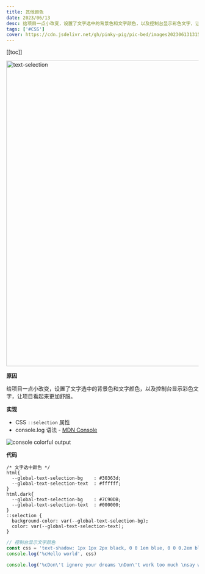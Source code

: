 ```yaml
---
title: 其他颜色
date: 2023/06/13
desc: 给项目一点小改变，设置了文字选中的背景色和文字颜色，以及控制台显示彩色文字，让项目看起来更加舒服。
tags: ['#CSS']
cover: https://cdn.jsdelivr.net/gh/pinky-pig/pic-bed/images20230613131546.png
---
```


[[toc]]

<img loading="lazy" alt="text-selection" decoding="async" data-nimg="fill" src="https://cdn.jsdelivr.net/gh/pinky-pig/pic-bed/imagesselection.gif" width=800 />

**原因**

给项目一点小改变，设置了文字选中的背景色和文字颜色，以及控制台显示彩色文字，让项目看起来更加舒服。

**实现**

- CSS `::selection` 属性
- console.log 语法 - [MDN Console](https://developer.mozilla.org/zh-CN/docs/Web/API/console#Styling_console_outpu)

![console colorful output](https://cdn.jsdelivr.net/gh/pinky-pig/pic-bed/images20230613132529.png)

**代码**

```
/* 文字选中颜色 */
html{
  --global-text-selection-bg    : #30363d;
  --global-text-selection-text  : #ffffff;
}
html.dark{
  --global-text-selection-bg    : #7C90DB;
  --global-text-selection-text  : #000000;
}
::selection {
  background-color: var(--global-text-selection-bg);
  color: var(--global-text-selection-text);
}
```

```js
// 控制台显示文字颜色
const css = 'text-shadow: 1px 1px 2px black, 0 0 1em blue, 0 0 0.2em blue; font-size: 1rem;font-weight: 600;'
console.log('%cHello world', css)

console.log('%cDon\'t ignore your dreams \nDon\'t work too much \nsay what you think \ncultivate friendships \nbe happy~ ', 'color: #ffffff; background-color: #0D1117; padding: 0.2rem 0.3rem;font-size: 1rem;font-weight: 600;')
```
